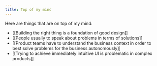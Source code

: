 ```yaml
---
title: Top of my mind
---
```


Here are things that are on top of my mind:
- [[Building the right thing is a foundation of good design]]
- [[People usually to speak about problems in terms of solutions]]
- [[Product teams have to understand the business context in order to best solve problems for the business autonomously]]
- [[Trying to achieve immediately intuitive UI is problematic in complex products]]